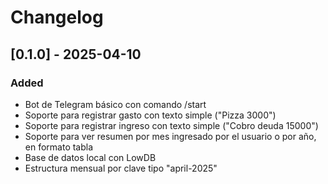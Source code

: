 # Changelog

## [0.1.0] - 2025-04-10
### Added
- Bot de Telegram básico con comando /start
- Soporte para registrar gasto con texto simple ("Pizza 3000")
- Soporte para registrar ingreso con texto simple ("Cobro deuda 15000")
- Soporte para ver resumen por mes ingresado por el usuario o por año, en formato tabla
- Base de datos local con LowDB
- Estructura mensual por clave tipo "april-2025"

